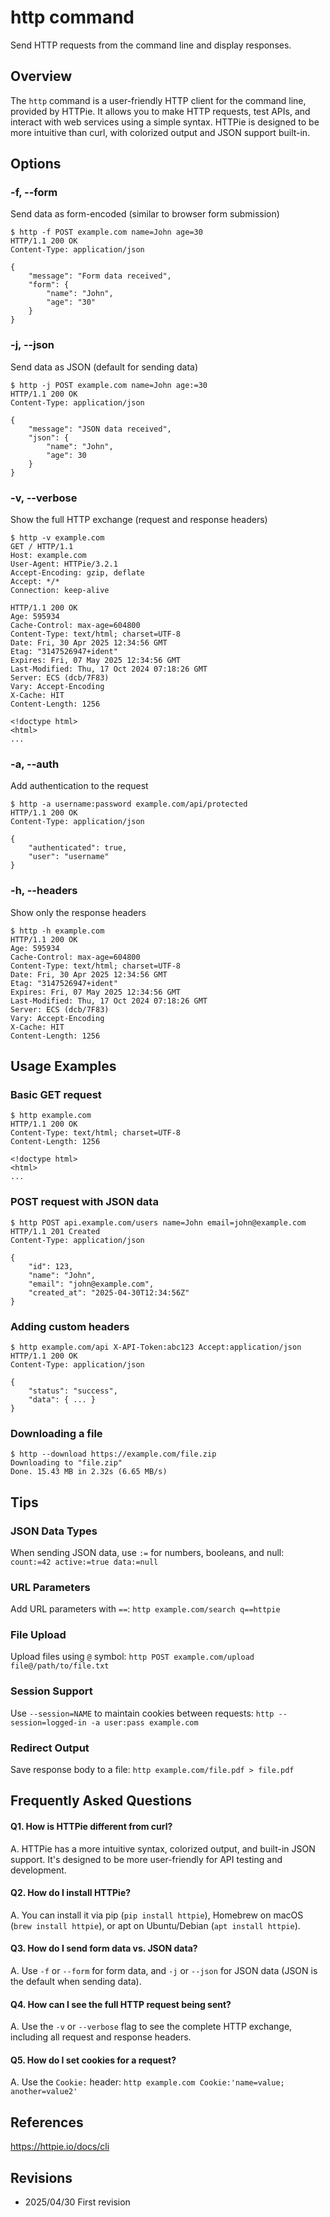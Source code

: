 # http command

Send HTTP requests from the command line and display responses.

## Overview

The `http` command is a user-friendly HTTP client for the command line, provided by HTTPie. It allows you to make HTTP requests, test APIs, and interact with web services using a simple syntax. HTTPie is designed to be more intuitive than curl, with colorized output and JSON support built-in.

## Options

### **-f, --form**

Send data as form-encoded (similar to browser form submission)

```console
$ http -f POST example.com name=John age=30
HTTP/1.1 200 OK
Content-Type: application/json

{
    "message": "Form data received",
    "form": {
        "name": "John",
        "age": "30"
    }
}
```

### **-j, --json**

Send data as JSON (default for sending data)

```console
$ http -j POST example.com name=John age:=30
HTTP/1.1 200 OK
Content-Type: application/json

{
    "message": "JSON data received",
    "json": {
        "name": "John",
        "age": 30
    }
}
```

### **-v, --verbose**

Show the full HTTP exchange (request and response headers)

```console
$ http -v example.com
GET / HTTP/1.1
Host: example.com
User-Agent: HTTPie/3.2.1
Accept-Encoding: gzip, deflate
Accept: */*
Connection: keep-alive

HTTP/1.1 200 OK
Age: 595934
Cache-Control: max-age=604800
Content-Type: text/html; charset=UTF-8
Date: Fri, 30 Apr 2025 12:34:56 GMT
Etag: "3147526947+ident"
Expires: Fri, 07 May 2025 12:34:56 GMT
Last-Modified: Thu, 17 Oct 2024 07:18:26 GMT
Server: ECS (dcb/7F83)
Vary: Accept-Encoding
X-Cache: HIT
Content-Length: 1256

<!doctype html>
<html>
...
```

### **-a, --auth**

Add authentication to the request

```console
$ http -a username:password example.com/api/protected
HTTP/1.1 200 OK
Content-Type: application/json

{
    "authenticated": true,
    "user": "username"
}
```

### **-h, --headers**

Show only the response headers

```console
$ http -h example.com
HTTP/1.1 200 OK
Age: 595934
Cache-Control: max-age=604800
Content-Type: text/html; charset=UTF-8
Date: Fri, 30 Apr 2025 12:34:56 GMT
Etag: "3147526947+ident"
Expires: Fri, 07 May 2025 12:34:56 GMT
Last-Modified: Thu, 17 Oct 2024 07:18:26 GMT
Server: ECS (dcb/7F83)
Vary: Accept-Encoding
X-Cache: HIT
Content-Length: 1256
```

## Usage Examples

### Basic GET request

```console
$ http example.com
HTTP/1.1 200 OK
Content-Type: text/html; charset=UTF-8
Content-Length: 1256

<!doctype html>
<html>
...
```

### POST request with JSON data

```console
$ http POST api.example.com/users name=John email=john@example.com
HTTP/1.1 201 Created
Content-Type: application/json

{
    "id": 123,
    "name": "John",
    "email": "john@example.com",
    "created_at": "2025-04-30T12:34:56Z"
}
```

### Adding custom headers

```console
$ http example.com/api X-API-Token:abc123 Accept:application/json
HTTP/1.1 200 OK
Content-Type: application/json

{
    "status": "success",
    "data": { ... }
}
```

### Downloading a file

```console
$ http --download https://example.com/file.zip
Downloading to "file.zip"
Done. 15.43 MB in 2.32s (6.65 MB/s)
```

## Tips

### JSON Data Types

When sending JSON data, use `:=` for numbers, booleans, and null: `count:=42 active:=true data:=null`

### URL Parameters

Add URL parameters with `==`: `http example.com/search q==httpie`

### File Upload

Upload files using `@` symbol: `http POST example.com/upload file@/path/to/file.txt`

### Session Support

Use `--session=NAME` to maintain cookies between requests: `http --session=logged-in -a user:pass example.com`

### Redirect Output

Save response body to a file: `http example.com/file.pdf > file.pdf`

## Frequently Asked Questions

#### Q1. How is HTTPie different from curl?
A. HTTPie has a more intuitive syntax, colorized output, and built-in JSON support. It's designed to be more user-friendly for API testing and development.

#### Q2. How do I install HTTPie?
A. You can install it via pip (`pip install httpie`), Homebrew on macOS (`brew install httpie`), or apt on Ubuntu/Debian (`apt install httpie`).

#### Q3. How do I send form data vs. JSON data?
A. Use `-f` or `--form` for form data, and `-j` or `--json` for JSON data (JSON is the default when sending data).

#### Q4. How can I see the full HTTP request being sent?
A. Use the `-v` or `--verbose` flag to see the complete HTTP exchange, including all request and response headers.

#### Q5. How do I set cookies for a request?
A. Use the `Cookie:` header: `http example.com Cookie:'name=value; another=value2'`

## References

https://httpie.io/docs/cli

## Revisions

- 2025/04/30 First revision
